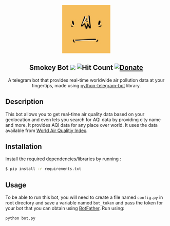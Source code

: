 <p align="center">
<img src="static/img/smokey_bot.jpg" height="150px">
  </p>

<h2 align="center"> Smokey Bot <img src="https://img.shields.io/website/https/evening-coast-69979.herokuapp.com?down_color=lightgrey&down_message=offline&label=bot&style=flat-square&up_color=blue&up_message=online">
<img src="http://hits.dwyl.io/udit-001/smokey-bot.svg" alt="Hit Count">
<a href="https://www.buymeacoffee.com/idiomprog"><img src="https://img.shields.io/badge/Donate-Buy%20Me%20a%20Coffee-orange?style=flat-square&logo=buy+me+a+coffee" alt="Donate"></a>
</h2>

<p align="center">
  A telegram bot that provides real-time worldwide air pollution data at your fingertips, made using <a href="https://python-telegram-bot.org/" rel="noopener noreferrer">python-telegram-bot</a> library.
</p>

## Description
This bot allows you to get real-time air quality data based on your geolocation and even lets you search for AQI data by providing city name and more. It provides AQI data for any place over world. It uses the data available from [World Air Qualitiy Index](https://waqi.info/).


## Installation
Install the required dependencies/libraries by running :

```bash
$ pip install -r requirements.txt
```

## Usage
To be able to run this bot, you will need to create a file named ``config.py`` in root directory and save a variable named `bot_token` and pass the token for your bot that you can obtain using [BotFather](https://t.me/BotFather).
Run using:

```bash
python bot.py
```
